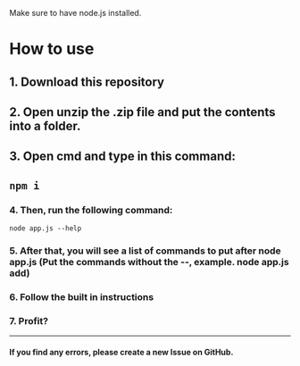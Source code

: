 Make sure to have node.js installed.
# How to use
## 1. Download this repository
## 2. Open unzip the .zip file and put the contents into a folder.
## 3. Open cmd and type in this command:
`npm i`
---
### 4. Then, run the following command:
`node app.js --help`
### 5. After that, you will see a list of commands to put after node app.js (Put the commands without the --, example. node app.js add)
### 6. Follow the built in instructions
### 7. Profit?
---
#### If you find any errors, please create a new Issue on GitHub.
